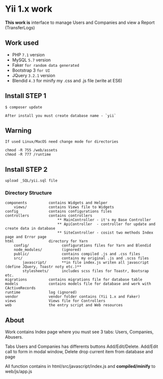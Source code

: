 # Yii 1.x work
**This work is** interface to manage Users and Companies and view a Report (TransferLogs)

## Work used

 - PHP `7.1` version
 - MySQL `5.7` version
 - Faker `for random data generated`
 - Bootstrap 3 `for UI`
 - JQuery `3.2.1` version
 - Blendid `4.3` for minify my .css and .js file (write at ES6)

## Install STEP 1

```
$ composer update

After install you must create database name - `yii`

```
## Warning
```
If used Linux/MacOS need change mode for directories

chmod -R 755 /web/assets
chmod -R 777 /runtime

```

## Install STEP 2

```
upload _SQL/yii.sql file
```

### Directory Structure

```
components          contains Widgets and Helper
    views/          contains Views file to Widgets
config              contains configurations files
controllers         contains controllers 
                        ** MainController - it's my Base Controller
                        ** ApiController  - controller for update and create data in database
                        ** SiteController - cosist two methods Index page and Error page
html                directory for Yarn
    config/               configurations files for Yarn and Blendid
    node_modules/         (ignored)
    public/               contains compiled .js and .css files 
    src/                  contains my original .js and .scss files
        javascript/       **in file index.js writen all javascript (define JQuery, Toastr noty etc.)**
        stylesheets/      includes scss files for Toastr, Bootsrap etc.
migrations          contains migrations file for database table
models              contains models file for database and work with CActiveRecords
runtime             log (ignored)
vendor              vendor folder contains (Yii 1.x and Faker)
views               Views file for Controllers
web                 the entry script and Web resources
```

## About

Work contains Index page where you must see 3 tabs: Users, Companies, Abusers.

Tabs Users and Companies has differents buttons Add/Edit/Delete. Add/Edit call to form in modal window,
Delete drop current item from database and page

All function contains in html/src/javascript/index.js and **compiled/minify** to web/js/app.js